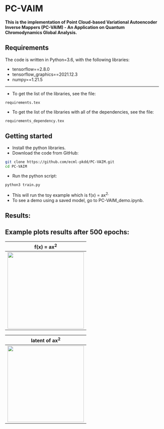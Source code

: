 # PC-VAIM

**This is the implementation of Point Cloud-based Variational Autoencoder Inverse Mappers (PC-VAIM) - An Application on Quantum Chromodynamics Global Analysis.**


## Requirements
The code is written in Python=3.6, with the following libraries:
* tensorflow==2.8.0
* tensorflow_graphics==2021.12.3
* numpy==1.21.5
-------------------------------------------------------------------
* To get the list of the libraries, see the file:
``` bash
requirements.tex
``` 
* To get the list of the libraries with all of the dependencies, see the file:
``` bash
requirements_dependency.tex
``` 

## Getting started
* Install the python libraries.
* Download the code from GitHub:
```bash
git clone https://github.com/ecml-pkdd/PC-VAIM.git
cd PC-VAIM
```

* Run the python script:
``` bash
python3 train.py
``` 
* This will run the toy example which is f</sub>(x) = ax<sup>2.
* To see a demo using a saved model, go to PC-VAIM_demo.ipynb.
  
  
 ## Results:

 
  ## Example plots results after 500 epochs:
| f</sub>(x) = ax<sup>2| 
|------------|
| <img src="gallery/x2.png" width="250"> |

| latent of  ax<sup>2|
|------------|
| <img src="gallery/latent_x2a.png" width="250"> |


